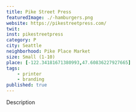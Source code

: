 ```yaml
---
title: Pike Street Press
featuredImage: ./-hamburgers.png
website: https://pikestreetpress.com/
twit: 
inst: pikestreetpress
category: P
city: Seattle
neighborhood: Pike Place Market
size: Small (1-10)
place: [-122.34181671380993,47.60836227927665]
tags:
    - printer
    - branding
published: true
---
```


Description
